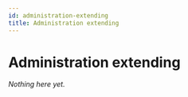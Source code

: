 ```yaml
---
id: administration-extending
title: Administration extending
---
```


# Administration extending

*Nothing here yet.*
